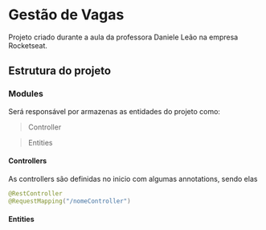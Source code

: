 # Gestão de Vagas

Projeto criado durante a aula da professora Daniele Leão na empresa Rocketseat.

## Estrutura do projeto

### 

### Modules

Será responsável por armazenas as entidades do projeto como:

> Controller

> Entities

> 

#### Controllers

As controllers são definidas no inicio com algumas annotations, sendo elas 

```java
@RestController
@RequestMapping("/nomeController")
```

#### Entities
